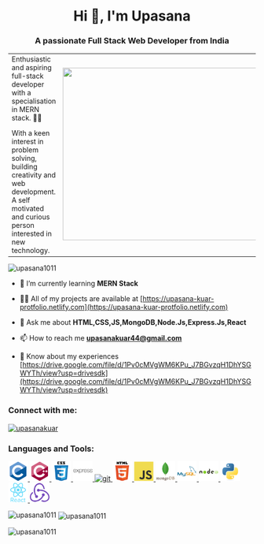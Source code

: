 <!-- ### Hi 👋, I'm Upasana -->
<!-- <div>
  <div></div>
  <div style="color:red">ghjl</div>
  <p align="right" ><img height="350px" src="https://ebullient.in/wp-content/uploads/2020/07/contact-us-woman-with-headphones-microphone-with-computer_113065-280-600x600.jpg"/></p>
</div>  -->





<h1 align="center">Hi 👋, I'm Upasana</h1>
<h3 align="center">A passionate Full Stack Web Developer from India </h3>


<table>
  <tr vorder="none">
<td> Enthusiastic and aspiring full-stack developer with a specialisation in MERN stack. 👩‍🎓 </p>
 With a keen interest in problem solving, building creativity and web development. A self motivated and curious person interested in new technology.
 </td>
  <td align="right" ><img height="350px" width="600px" src="https://ebullient.in/wp-content/uploads/2020/07/contact-us-woman-with-headphones-microphone-with-computer_113065-280-600x600.jpg"/></td>
  </tr>
  </table>
  

<p align="left"> <img src="https://komarev.com/ghpvc/?username=upasana1011&label=Profile%20views&color=0e75b6&style=flat" alt="upasana1011" /> </p>

<!-- <p align="left"> <a href="https://github.com/ryo-ma/github-profile-trophy"><img src="https://github-profile-trophy.vercel.app/?username=upasana1011" alt="upasana1011" /></a> </p> -->

- 🌱 I’m currently learning **MERN Stack**

- 👨‍💻 All of my projects are available at [https://upasana-kuar-protfolio.netlify.com](https://upasana-kuar-protfolio.netlify.com)

- 💬 Ask me about **HTML,CSS,JS,MongoDB,Node.Js,Express.Js,React**

- 📫 How to reach me **upasanakuar44@gmail.com**

- 📄 Know about my experiences [https://drive.google.com/file/d/1Pv0cMVgWM6KPu_J7BGvzqH1DhYSGWYTh/view?usp=drivesdk](https://drive.google.com/file/d/1Pv0cMVgWM6KPu_J7BGvzqH1DhYSGWYTh/view?usp=drivesdk)

<h3 align="left">Connect with me:</h3>
<p align="left">
<a href="https://linkedin.com/in/upasanakuar" target="blank"><img align="center" src="https://raw.githubusercontent.com/rahuldkjain/github-profile-readme-generator/master/src/images/icons/Social/linked-in-alt.svg" alt="upasanakuar" height="30" width="40" /></a>
</p>

<h3 align="left">Languages and Tools:</h3>
<p align="left"> <a href="https://www.cprogramming.com/" target="_blank" rel="noreferrer"> <img src="https://raw.githubusercontent.com/devicons/devicon/master/icons/c/c-original.svg" alt="c" width="40" height="40"/> </a> <a href="https://www.w3schools.com/cpp/" target="_blank" rel="noreferrer"> <img src="https://raw.githubusercontent.com/devicons/devicon/master/icons/cplusplus/cplusplus-original.svg" alt="cplusplus" width="40" height="40"/> </a> <a href="https://www.w3schools.com/css/" target="_blank" rel="noreferrer"> <img src="https://raw.githubusercontent.com/devicons/devicon/master/icons/css3/css3-original-wordmark.svg" alt="css3" width="40" height="40"/> </a> <a href="https://expressjs.com" target="_blank" rel="noreferrer"> <img src="https://raw.githubusercontent.com/devicons/devicon/master/icons/express/express-original-wordmark.svg" alt="express" width="40" height="40"/> </a> <a href="https://git-scm.com/" target="_blank" rel="noreferrer"> <img src="https://www.vectorlogo.zone/logos/git-scm/git-scm-icon.svg" alt="git" width="40" height="40"/> </a> <a href="https://www.w3.org/html/" target="_blank" rel="noreferrer"> <img src="https://raw.githubusercontent.com/devicons/devicon/master/icons/html5/html5-original-wordmark.svg" alt="html5" width="40" height="40"/> </a> <a href="https://developer.mozilla.org/en-US/docs/Web/JavaScript" target="_blank" rel="noreferrer"> <img src="https://raw.githubusercontent.com/devicons/devicon/master/icons/javascript/javascript-original.svg" alt="javascript" width="40" height="40"/> </a> <a href="https://www.mongodb.com/" target="_blank" rel="noreferrer"> <img src="https://raw.githubusercontent.com/devicons/devicon/master/icons/mongodb/mongodb-original-wordmark.svg" alt="mongodb" width="40" height="40"/> </a> <a href="https://www.mysql.com/" target="_blank" rel="noreferrer"> <img src="https://raw.githubusercontent.com/devicons/devicon/master/icons/mysql/mysql-original-wordmark.svg" alt="mysql" width="40" height="40"/> </a> <a href="https://nodejs.org" target="_blank" rel="noreferrer"> <img src="https://raw.githubusercontent.com/devicons/devicon/master/icons/nodejs/nodejs-original-wordmark.svg" alt="nodejs" width="40" height="40"/> </a> <a href="https://www.python.org" target="_blank" rel="noreferrer"> <img src="https://raw.githubusercontent.com/devicons/devicon/master/icons/python/python-original.svg" alt="python" width="40" height="40"/> </a> <a href="https://reactjs.org/" target="_blank" rel="noreferrer"> <img src="https://raw.githubusercontent.com/devicons/devicon/master/icons/react/react-original-wordmark.svg" alt="react" width="40" height="40"/> </a> <a href="https://redux.js.org" target="_blank" rel="noreferrer"> <img src="https://raw.githubusercontent.com/devicons/devicon/master/icons/redux/redux-original.svg" alt="redux" width="40" height="40"/> </a> </p>

<p><img align="left" src="https://github-readme-stats.vercel.app/api/top-langs?username=upasana1011&show_icons=true&locale=en&layout=compact" alt="upasana1011" /></p>

<p>&nbsp;<img align="center" src="https://github-readme-stats.vercel.app/api?username=upasana1011&show_icons=true&locale=en" alt="upasana1011" /></p>

<p><img align="center" src="https://github-readme-streak-stats.herokuapp.com/?user=upasana1011&" alt="upasana1011" /></p>





<!--
**Upasana1011/Upasana1011** is a ✨ _special_ ✨ repository because its `README.md` (this file) appears on your GitHub profile.

Here are some ideas to get you started:

- 🔭 I’m currently working on ...
- 🌱 I’m currently learning ...
- 👯 I’m looking to collaborate on ...
- 🤔 I’m looking for help with ...
- 💬 Ask me about ...
- 📫 How to reach me: ...
- 😄 Pronouns: ...
- ⚡ Fun fact: ...
-->
